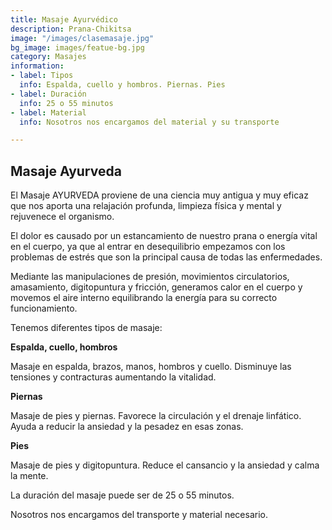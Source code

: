 ```yaml
---
title: Masaje Ayurvédico
description: Prana-Chikitsa
image: "/images/clasemasaje.jpg"
bg_image: images/featue-bg.jpg
category: Masajes
information:
- label: Tipos
  info: Espalda, cuello y hombros. Piernas. Pies
- label: Duración
  info: 25 o 55 minutos
- label: Material
  info: Nosotros nos encargamos del material y su transporte

---
```

## Masaje Ayurveda

El Masaje AYURVEDA proviene de una ciencia muy antigua y muy eficaz que nos aporta una relajación profunda, limpieza física y mental y rejuvenece el organismo.

El dolor es causado por un estancamiento de nuestro prana o energía vital en el cuerpo, ya que al entrar en desequilibrio empezamos con los problemas de estrés que son la principal causa de todas las enfermedades.

Mediante las manipulaciones de presión, movimientos circulatorios, amasamiento, digitopuntura y fricción, generamos calor en el cuerpo y movemos el aire interno equilibrando la energía para su correcto funcionamiento.

Tenemos diferentes tipos de masaje:

**Espalda, cuello, hombros**

Masaje en espalda, brazos, manos, hombros y cuello. Disminuye las tensiones y contracturas aumentando la vitalidad.

**Piernas**

Masaje de pies y piernas. Favorece la circulación y el drenaje linfático. Ayuda a reducir la ansiedad y la pesadez en esas zonas.

**Pies**

Masaje de pies y digitopuntura. Reduce el cansancio y la ansiedad y calma la mente.

La duración del masaje puede ser de 25 o 55 minutos.

Nosotros nos encargamos del transporte y material necesario.